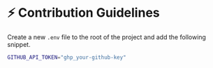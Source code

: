 # ⚡️ Contribution Guidelines

Create a new `.env` file to the root of the project and add the following snippet.

```bash
GITHUB_API_TOKEN="ghp_your-github-key"
```
